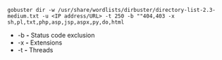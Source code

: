 ```
gobuster dir -w /usr/share/wordlists/dirbuster/directory-list-2.3-medium.txt -u <IP address/URL> -t 250 -b ""404,403 -x sh,pl,txt,php,asp,jsp,aspx,py,do,html
```

- -b ***-*** Status code exclusion
- -x ***-*** Extensions
- -t ***-*** Threads


